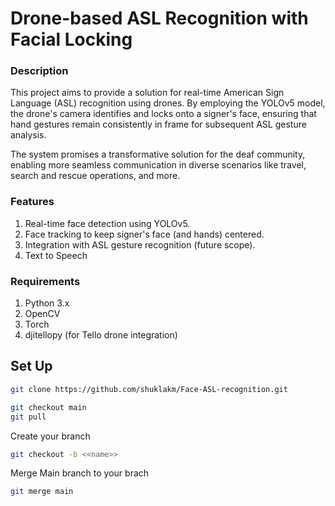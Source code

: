 # Drone-based ASL Recognition with Facial Locking
### Description
This project aims to provide a solution for real-time American Sign Language (ASL) recognition using drones. By employing the YOLOv5 model, the drone's camera identifies and locks onto a signer's face, ensuring that hand gestures remain consistently in frame for subsequent ASL gesture analysis.

The system promises a transformative solution for the deaf community, enabling more seamless communication in diverse scenarios like travel, search and rescue operations, and more.

### Features
1. Real-time face detection using YOLOv5.
2. Face tracking to keep signer's face (and hands) centered.
3. Integration with ASL gesture recognition (future scope).
4. Text to Speech

### Requirements
1. Python 3.x
2. OpenCV
3. Torch
4. djitellopy (for Tello drone integration)

## Set Up
```bash
git clone https://github.com/shuklakm/Face-ASL-recognition.git
```

```bash
git checkout main
git pull
```
Create your branch
```bash
git checkout -b <<name>>
```
Merge Main branch to your brach 
```bash
git merge main
```


